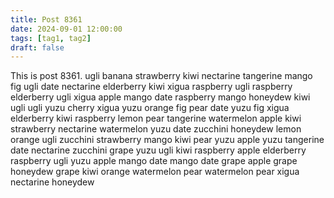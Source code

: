 ```yaml
---
title: Post 8361
date: 2024-09-01 12:00:00
tags: [tag1, tag2]
draft: false
---
```

This is post 8361.
ugli
banana
strawberry
kiwi
nectarine
tangerine
mango
fig
ugli
date
nectarine
elderberry
kiwi
xigua
raspberry
ugli
raspberry
elderberry
ugli
xigua
apple
mango
date
raspberry
mango
honeydew
kiwi
ugli
ugli
yuzu
cherry
xigua
yuzu
orange
fig
pear
date
yuzu
fig
xigua
elderberry
kiwi
raspberry
lemon
pear
tangerine
watermelon
apple
kiwi
strawberry
nectarine
watermelon
yuzu
date
zucchini
honeydew
lemon
orange
ugli
zucchini
strawberry
mango
kiwi
pear
yuzu
apple
yuzu
tangerine
date
nectarine
zucchini
grape
yuzu
ugli
kiwi
raspberry
apple
elderberry
raspberry
ugli
yuzu
apple
mango
date
mango
date
grape
apple
grape
honeydew
grape
kiwi
orange
watermelon
pear
watermelon
pear
xigua
nectarine
honeydew
